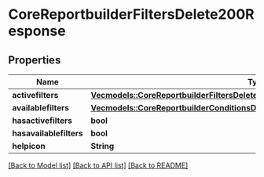 # CoreReportbuilderFiltersDelete200Response

## Properties

Name | Type | Description | Notes
------------ | ------------- | ------------- | -------------
**activefilters** | [**Vec<models::CoreReportbuilderFiltersDelete200ResponseActivefiltersInner>**](core_reportbuilder_filters_delete_200_response_activefilters_inner.md) |  | 
**availablefilters** | [**Vec<models::CoreReportbuilderConditionsDelete200ResponseAvailableconditionsInner>**](core_reportbuilder_conditions_delete_200_response_availableconditions_inner.md) |  | 
**hasactivefilters** | **bool** | hasactivefilters | 
**hasavailablefilters** | **bool** | hasavailablefilters | 
**helpicon** | **String** | helpicon | 

[[Back to Model list]](../README.md#documentation-for-models) [[Back to API list]](../README.md#documentation-for-api-endpoints) [[Back to README]](../README.md)



